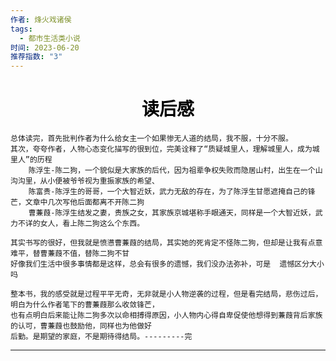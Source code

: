 ```yaml
---
作者: 烽火戏诸侯
tags:
  - 都市生活类小说
时间: 2023-06-20
推荐指数: "3"
---
```



<h1 align = "center" style="color: #000000">读后感</h1>

	总体读完，首先批判作者为什么给女主一个如果惨无人道的结局，我不服，十分不服。
	其次，夸夸作者，人物心态变化描写的很到位，完美诠释了“质疑城里人，理解城里人，成为城里人”的历程
		陈浮生-陈二狗，一个貌似是大家族的后代，因为祖辈争权失败而隐居山村，出生在一个山沟沟里，从小便被爷爷视为重振家族的希望、
		陈富贵-陈浮生的哥哥，一个大智近妖，武力无敌的存在，为了陈浮生甘愿遮掩自己的锋芒，文章中几次写他后面都离不开陈二狗
		曹蒹葭-陈浮生结发之妻，贵族之女，其家族京城堪称手眼通天，同样是一个大智近妖，武力不详的女人，看上陈二狗这么个东西。

	其实书写的很好，但我就是愤懑曹蒹葭的结局，其实她的死肯定不怪陈二狗，但却是让我有点意难平，替曹蒹葭不值，替陈二狗不甘
	好像我们生活中很多事情都是这样，总会有很多的遗憾，我们没办法弥补，可是  遗憾区分大小吗
	
	整本书，我的感受就是过程平平无奇，无非就是小人物逆袭的过程，但是看完结局，悲伤过后，明白为什么作者笔下的曹蒹葭那么收敛锋芒，
	也有点明白后来能让陈二狗多次以命相搏得原因，小人物内心得自卑促使他想得到蒹葭背后家族的认可，曹蒹葭也鼓励他，同样也为他做好
	后勤。是期望的家庭，不是期待得结局。---------完

---

